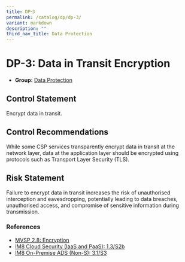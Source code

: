 ```yaml
---
title: DP᠆3
permalink: /catalog/dp/dp-3/
variant: markdown
description: ""
third_nav_title: Data Protection
---
```

# DP-3: Data in Transit Encryption

* **Group:** [Data Protection](/catalog/dp)

## Control Statement

Encrypt data in transit.

## Control Recommendations

While some CSP services transparently encrypt data in transit at the network layer, data at the application layer should be encrypted using protocols such as Transport Layer Security (TLS).

## Risk Statement

Failure to encrypt data in transit increases the risk of unauthorised interception and eavesdropping, potentially leading to data breaches, unauthorised access, and compromise of sensitive information during transmission.



### References


 * [MVSP 2.8: Encryption](https://mvsp.dev/)
 * [IM8 Cloud Security (IaaS and PaaS): 1.3/S2b](https://intranet.mof.gov.sg/portal/IM/Themes/IT-Management/Cloud/Topics/Cloud-Security.aspx)
 * [IM8 On-Premise ADS (Non-S): 3.1/S3](https://intranet.mof.gov.sg/portal/IM/Themes/IT-Management/On-Premise/Topics/Application-Development-Security-(For-Non-S).aspx)